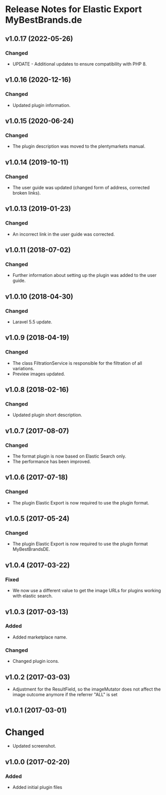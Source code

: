 # Release Notes for Elastic Export MyBestBrands.de

## v1.0.17 (2022-05-26)

### Changed
- UPDATE - Additional updates to ensure compatibility with PHP 8.

## v1.0.16 (2020-12-16)
### Changed
- Updated plugin information.

## v1.0.15 (2020-06-24)
### Changed
- The plugin description was moved to the plentymarkets manual.

## v1.0.14 (2019-10-11)

### Changed
- The user guide was updated (changed form of address, corrected broken links).

## v1.0.13 (2019-01-23)

### Changed
- An incorrect link in the user guide was corrected.

## v1.0.11 (2018-07-02)

### Changed
- Further information about setting up the plugin was added to the user guide.

## v1.0.10 (2018-04-30)

### Changed
- Laravel 5.5 update.

## v1.0.9 (2018-04-19)

### Changed
- The class FiltrationService is responsible for the filtration of all variations.
- Preview images updated.

## v1.0.8 (2018-02-16)

### Changed
- Updated plugin short description.

## v1.0.7 (2017-08-07)  

### Changed 
- The format plugin is now based on Elastic Search only.
- The performance has been improved.

## v1.0.6 (2017-07-18)  

### Changed 
- The plugin Elastic Export is now required to use the plugin format.

## v1.0.5 (2017-05-24)

### Changed
- The plugin Elastic Export is now required to use the plugin format MyBestBrandsDE.

## v1.0.4 (2017-03-22)

### Fixed
- We now use a different value to get the image URLs for plugins working with elastic search.

## v1.0.3 (2017-03-13)

### Added
- Added marketplace name.

### Changed
- Changed plugin icons.

## v1.0.2 (2017-03-03)
- Adjustment for the ResultField, so the imageMutator does not affect the image outcome anymore if the referrer "ALL" is set

## v1.0.1 (2017-03-01)

# Changed
- Updated screenshot.

## v1.0.0 (2017-02-20)

### Added
- Added initial plugin files
